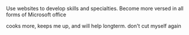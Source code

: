 Use websites to develop skills and specialties.
Become more versed in all forms of Microsoft office

cooks more, keeps me up, and will help longterm. don't cut myself again